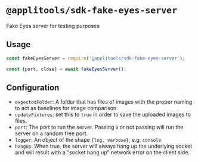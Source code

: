 # `@applitools/sdk-fake-eyes-server`

Fake Eyes server for testing purposes

## Usage

```js
const fakeEyesServer = require('@applitools/sdk-fake-eyes-server');

const {port, close} = await fakeEyesServer();
```

## Configuration

- `expectedFolder`: A folder that has files of images with the proper naming to act as baselines for image comparison.
- `updateFixtures`: set this to `true` in order to save the uploaded images to files.
- `port`: The port to run the server. Passing `0` or not passing will run the server on a random free port.
- `logger`: An object of the shape `{log, verbose}`, e.g. `console`.
- `hangUp`: When true, the server will always hang up the underlying socket and will result with a "socket hang up" network error on the client side.

